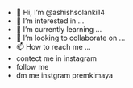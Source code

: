 - 👋 Hi, I’m @ashishsolanki14
- 👀 I’m interested in ...
- 🌱 I’m currently learning ...
- 💞️ I’m looking to collaborate on ...
- 📫 How to reach me ...
- contect me in instagram
- follow me
- dm me instgram premkimaya 
<!---
ashishsolanki14/ashishsolanki14 is a ✨ special ✨ repository because its `README.md` (this file) appears on your GitHub profile.
You can click the Preview link to take a look at your changes.
--->
